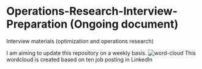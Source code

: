 # Operations-Research-Interview-Preparation (Ongoing document)
Interview materials (optimization and operations research)

I am aiming to update this repository on a weekly basis.
![word-cloud](https://user-images.githubusercontent.com/19787712/214439985-05bbef50-81d5-4dfb-8fa8-32fb915fdd9b.png)
This wordcloud is created based on ten job posting in LinkedIn
